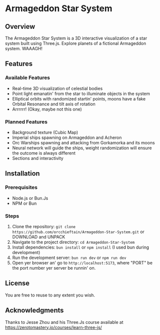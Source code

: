 # Armageddon Star System

## Overview

The Armageddon Star System is a 3D interactive visualization of a star system built using Three.js. Explore planets of a fictional Armageddon system. WAAAGH! 

## Features

### Available Features

- Real-time 3D visualization of celestial bodies
- Point light emanatin' from the star to illuminate objects in the system
- Elliptical orbits with randomized startin' points, moons have a fake Orbital Resonance and tilt axis of rotation
- Arrrrrr! (Okay, maybe not this one)

### Planned Features

- Background texture (Cubic Map)
- Imperial ships spawning on Armageddon and Acheron
- Orc Warships spawning and attacking from Gorkamorka and its moons
- Neural network will guide the ships, weight randomization will ensure the outcome is always different
- Sections and interactivity

## Installation

### Prerequisites

- Node.js or Bun.Js
- NPM or Bun

### Steps

1. Clone the repository: `git clone https://github.com/orcchieftain/Armageddon-Star-System.git` or DOWNLOAD and UNPACK
2. Navigate to the project directory: `cd Armageddon-Star-System`
3. Install dependencies: `bun install` or `npm install` (I used bun during development)
4. Run the development server: `bun run dev` or `npm run dev`
5. Open yer browser an' go to `http://localhost:5173`, where "PORT" be the port number yer server be runnin' on.

## License

You are free to reuse to any extent you wish.

## Acknowledgments

Thanks to Jesse Zhou and his Three.Js course available at https://zerotomastery.io/courses/learn-three-js/

